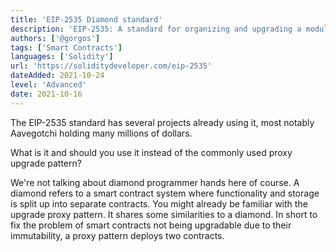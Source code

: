 ```yaml
---
title: 'EIP-2535 Diamond standard'
description: 'EIP-2535: A standard for organizing and upgrading a modular smart contract system.'
authors: ['@gorgos']
tags: ['Smart Contracts']
languages: ['Solidity']
url: 'https://soliditydeveloper.com/eip-2535'
dateAdded: 2021-10-24
level: 'Advanced'
date: 2021-10-16
---
```


The EIP-2535 standard has several projects already using it, most notably Aavegotchi holding many millions of dollars.

What is it and should you use it instead of the commonly used proxy upgrade pattern?

We're not talking about diamond programmer hands here of course. A diamond refers to a smart contract system where functionality and storage is split up into separate contracts. You might already be familiar with the upgrade proxy pattern. It shares some similarities to a diamond. In short to fix the problem of smart contracts not being upgradable due to their immutability, a proxy pattern deploys two contracts.